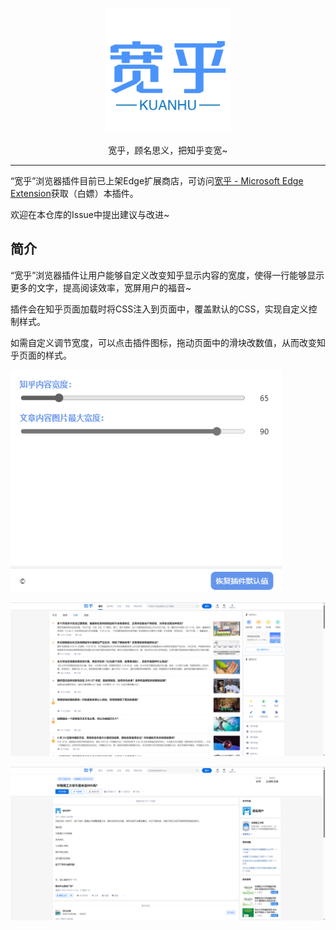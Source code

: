

<p align="center"><a href="https://microsoftedge.microsoft.com/addons/detail/宽乎/hmindbfdihniclppncnibofigclijheb" target="_blank" rel="noreferrer noopener"><img width="200" src="https://raw.githubusercontent.com/ATX735/ATX735.github.io/main/IMG_Storage/202304281450095.png"></a></p>
<p align="center">宽乎，顾名思义，把知乎变宽~</p>

------

“宽乎”浏览器插件目前已上架Edge扩展商店，可访问[宽乎 - Microsoft Edge Extension](https://microsoftedge.microsoft.com/addons/detail/宽乎/hmindbfdihniclppncnibofigclijheb)获取（白嫖）本插件。

欢迎在本仓库的Issue中提出建议与改进~

## 简介

“宽乎”浏览器插件让用户能够自定义改变知乎显示内容的宽度，使得一行能够显示更多的文字，提高阅读效率，宽屏用户的福音~

插件会在知乎页面加载时将CSS注入到页面中，覆盖默认的CSS，实现自定义控制样式。

如需自定义调节宽度，可以点击插件图标，拖动页面中的滑块改数值，从而改变知乎页面的样式。

<img src="https://raw.githubusercontent.com/ATX735/ATX735.github.io/main/IMG_Storage/202304241101938.png" alt="image-20230424110124899" style="zoom: 80%;" />

![image-20230424105650466](https://raw.githubusercontent.com/ATX735/ATX735.github.io/main/IMG_Storage/202304241056676.png)

![image-20230424113127759](https://raw.githubusercontent.com/ATX735/ATX735.github.io/main/IMG_Storage/202304241131960.png)
